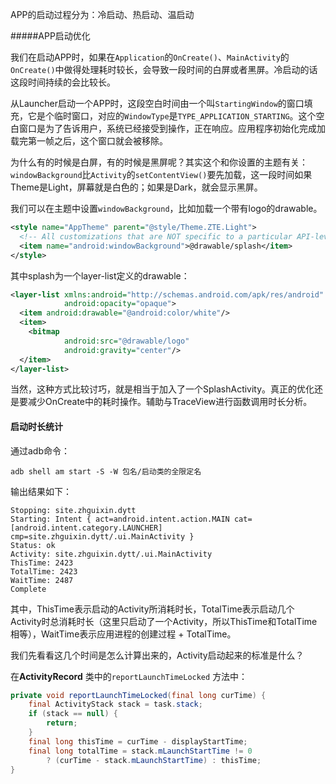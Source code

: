 APP的启动过程分为：冷启动、热启动、温启动

#####APP启动优化

我们在启动APP时，如果在`Application`的`OnCreate()`、`MainActivity`的`OnCreate()`中做得处理耗时较长，会导致一段时间的白屏或者黑屏。冷启动的话这段时间持续的会比较长。

从Launcher启动一个APP时，这段空白时间由一个叫`StartingWindow`的窗口填充，它是个临时窗口，对应的`WindowType`是`TYPE_APPLICATION_STARTING`。这个空白窗口是为了告诉用户，系统已经接受到操作，正在响应。应用程序初始化完成加载完第一帧之后，这个窗口就会被移除。

为什么有的时候是白屏，有的时候是黑屏呢？其实这个和你设置的主题有关：`windowBackground`比`Activity`的`setContentView()`要先加载，这一段时间如果Theme是Light，屏幕就是白色的；如果是Dark，就会显示黑屏。

我们可以在主题中设置`windowBackground`，比如加载一个带有logo的drawable。

```xml
<style name="AppTheme" parent="@style/Theme.ZTE.Light">
  <!-- All customizations that are NOT specific to a particular API-level can go here. -->
  <item name="android:windowBackground">@drawable/splash</item>
</style>
```

其中splash为一个layer-list定义的drawable：

```xml
<layer-list xmlns:android="http://schemas.android.com/apk/res/android"
            android:opacity="opaque">
  <item android:drawable="@android:color/white"/>
  <item>
    <bitmap 
            android:src="@drawable/logo"
            android:gravity="center"/>
  </item>
</layer-list>
```
当然，这种方式比较讨巧，就是相当于加入了一个SplashActivity。真正的优化还是要减少OnCreate中的耗时操作。辅助与TraceView进行函数调用时长分析。

#### 启动时长统计

通过adb命令：

`adb shell am start -S -W 包名/启动类的全限定名`

输出结果如下：

```
Stopping: site.zhguixin.dytt
Starting: Intent { act=android.intent.action.MAIN cat=[android.intent.category.LAUNCHER] cmp=site.zhguixin.dytt/.ui.MainActivity }
Status: ok
Activity: site.zhguixin.dytt/.ui.MainActivity
ThisTime: 2423
TotalTime: 2423
WaitTime: 2487
Complete
```

其中，ThisTime表示启动的Activity所消耗时长，TotalTime表示启动几个Activity时总消耗时长（这里只启动了一个Activity，所以ThisTime和TotalTime相等），WaitTime表示应用进程的创建过程 + TotalTime。

我们先看看这几个时间是怎么计算出来的，Activity启动起来的标准是什么？

在**ActivityRecord** 类中的`reportLaunchTimeLocked` 方法中：

```java
private void reportLaunchTimeLocked(final long curTime) {
    final ActivityStack stack = task.stack;
    if (stack == null) {
        return;
    }
    final long thisTime = curTime - displayStartTime;
    final long totalTime = stack.mLaunchStartTime != 0
        ? (curTime - stack.mLaunchStartTime) : thisTime;
}
```

